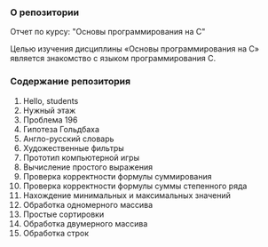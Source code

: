 ### О репозитории
Отчет по курсу: "Основы программирования на C"

Целью изучения дисциплины «Основы программирования на C» является знакомство с языком программирования C.

### Содержание репозитория
1. Hello, students
2. Нужный этаж
3. Проблема 196 
4. Гипотеза Гольдбаха 
5. Англо-русский словарь 
6. Художественные фильтры 
7. Прототип компьютерной игры 
8. Вычисление простого выражения
9. Проверка корректности формулы суммирования
10. Проверка корректности формулы суммы степенного ряда
11. Нахождение минимальных и максимальных значений
12. Обработка одномерного массива
13. Простые сортировки
14. Обработка двумерного массива
15. Обработка строк
